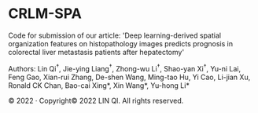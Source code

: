 # CRLM-SPA
 Code for submission of our article: 'Deep learning-derived spatial organization features on histopathology images predicts prognosis in colorectal liver metastasis patients after hepatectomy'

 Authors: Lin Qi<sup>†</sup>, Jie-ying Liang<sup>†</sup>, Zhong-wu Li<sup>†</sup>, Shao-yan Xi<sup>†</sup>, Yu-ni Lai, Feng Gao, Xian-rui Zhang, De-shen Wang, Ming-tao Hu, Yi Cao, Li-jian Xu, Ronald CK Chan, Bao-cai Xing\*, Xin Wang\*, Yu-hong Li\*

© 2022 · Copyright© 2022 LIN QI. All rights reserved.